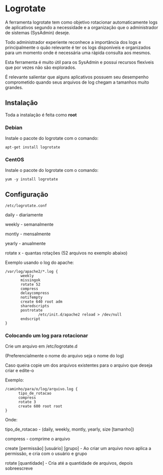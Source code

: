 # Logrotate

A ferramenta logrotate tem como objetivo rotacionar automaticamente logs de aplicativos segundo a necessidade e a organização que o administrador de sistemas (SysAdmin) deseje.

Todo administrador experiente reconhece a importância dos logs e principalmente o quão relevante é ter os logs disponíveis e organizados para um momento onde é necessária uma rápida consulta aos mesmos.

Esta ferramenta é muito útil para os SysAdmin e possui recursos flexíveis que por vezes não são explorados.

É relevante salientar que alguns aplicativos possuem seu desempenho comprometido quando seus arquivos de log chegam a tamanhos muito grandes.

## Instalação

Toda a instalação é feita como **root**

### Debian

Instale o pacote do logrotate com o comando:

`apt-get install logrotate`

### CentOS

 Instale o pacote do logrotate com o comando:

`yum -y install logrotate`

## Configuração

`/etc/logrotate.conf`

daily - diariamente

weekly - semanalmente

montly - mensalmente

yearly - anualmente

rotate x - quantas rotações (52 arquivos no exemplo abaixo)

Exemplo usando o log do apache:

 ```
/var/log/apache2/*.log {
        weekly
        missingok
        rotate 52
        compress
        delaycompress
        notifempty
        create 640 root adm
        sharedscripts
        postrotate
                /etc/init.d/apache2 reload > /dev/null
        endscript
 }
```

### Colocando um log para rotacionar

Crie um arquivo em /etc/logrotate.d

(Preferencialmente o nome do arquivo seja o nome do log)

Caso queira copie um dos arquivos existentes para o arquivo que deseja criar e edite-o

Exemplo:

 ```
 /caminho/para/o/log/arquivo.log {
       tipo_de_rotacao
       compress
       rotate 3
       create 600 root root       
}
```

Onde:

tipo\_de\_rotacao - (daily, weekly, montly, yearly, size \[tamanho\])

compress - comprime o arquivo

create \[permissão\] \[usuário\] \[grupo\] - Ao criar um arquivo novo aplica a permissão, e cria com o usuário e grupo

rotate \[quantidade\] - Cria até a quantidade de arquivos, depois sobreescreve